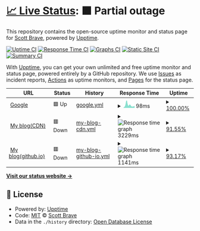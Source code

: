 # [📈 Live Status](https://sbrave.cn): <!--live status--> **🟧 Partial outage**

This repository contains the open-source uptime monitor and status page for [Scott Brave](www.scottbrave.com), powered by [Upptime](https://github.com/upptime/upptime).

[![Uptime CI](https://github.com/sbrave/upptime/workflows/Uptime%20CI/badge.svg)](https://github.com/sbrave/upptime/actions?query=workflow%3A%22Uptime+CI%22)
[![Response Time CI](https://github.com/sbrave/upptime/workflows/Response%20Time%20CI/badge.svg)](https://github.com/sbrave/upptime/actions?query=workflow%3A%22Response+Time+CI%22)
[![Graphs CI](https://github.com/sbrave/upptime/workflows/Graphs%20CI/badge.svg)](https://github.com/sbrave/upptime/actions?query=workflow%3A%22Graphs+CI%22)
[![Static Site CI](https://github.com/sbrave/upptime/workflows/Static%20Site%20CI/badge.svg)](https://github.com/sbrave/upptime/actions?query=workflow%3A%22Static+Site+CI%22)
[![Summary CI](https://github.com/sbrave/upptime/workflows/Summary%20CI/badge.svg)](https://github.com/sbrave/upptime/actions?query=workflow%3A%22Summary+CI%22)

With [Upptime](https://upptime.js.org), you can get your own unlimited and free uptime monitor and status page, powered entirely by a GitHub repository. We use [Issues](https://github.com/sbrave/upptime/issues) as incident reports, [Actions](https://github.com/sbrave/upptime/actions) as uptime monitors, and [Pages](https://sbrave.cn) for the status page.

<!--start: status pages-->
<!-- This summary is generated by Upptime (https://github.com/upptime/upptime) -->
<!-- Do not edit this manually, your changes will be overwritten -->
<!-- prettier-ignore -->
| URL | Status | History | Response Time | Uptime |
| --- | ------ | ------- | ------------- | ------ |
| <img alt="" src="https://favicons.githubusercontent.com/www.google.com" height="13"> [Google](https://www.google.com) | 🟩 Up | [google.yml](https://github.com/SmartBrave/uptime/commits/HEAD/history/google.yml) | <details><summary><img alt="Response time graph" src="./graphs/google/response-time-week.png" height="20"> 98ms</summary><br><a href="https://sbrave.cn/history/google"><img alt="Response time 191" src="https://img.shields.io/endpoint?url=https%3A%2F%2Fraw.githubusercontent.com%2FSmartBrave%2Fuptime%2FHEAD%2Fapi%2Fgoogle%2Fresponse-time.json"></a><br><a href="https://sbrave.cn/history/google"><img alt="24-hour response time 77" src="https://img.shields.io/endpoint?url=https%3A%2F%2Fraw.githubusercontent.com%2FSmartBrave%2Fuptime%2FHEAD%2Fapi%2Fgoogle%2Fresponse-time-day.json"></a><br><a href="https://sbrave.cn/history/google"><img alt="7-day response time 98" src="https://img.shields.io/endpoint?url=https%3A%2F%2Fraw.githubusercontent.com%2FSmartBrave%2Fuptime%2FHEAD%2Fapi%2Fgoogle%2Fresponse-time-week.json"></a><br><a href="https://sbrave.cn/history/google"><img alt="30-day response time 127" src="https://img.shields.io/endpoint?url=https%3A%2F%2Fraw.githubusercontent.com%2FSmartBrave%2Fuptime%2FHEAD%2Fapi%2Fgoogle%2Fresponse-time-month.json"></a><br><a href="https://sbrave.cn/history/google"><img alt="1-year response time 191" src="https://img.shields.io/endpoint?url=https%3A%2F%2Fraw.githubusercontent.com%2FSmartBrave%2Fuptime%2FHEAD%2Fapi%2Fgoogle%2Fresponse-time-year.json"></a></details> | <details><summary><a href="https://sbrave.cn/history/google">100.00%</a></summary><a href="https://sbrave.cn/history/google"><img alt="All-time uptime 100.00%" src="https://img.shields.io/endpoint?url=https%3A%2F%2Fraw.githubusercontent.com%2FSmartBrave%2Fuptime%2FHEAD%2Fapi%2Fgoogle%2Fuptime.json"></a><br><a href="https://sbrave.cn/history/google"><img alt="24-hour uptime 100.00%" src="https://img.shields.io/endpoint?url=https%3A%2F%2Fraw.githubusercontent.com%2FSmartBrave%2Fuptime%2FHEAD%2Fapi%2Fgoogle%2Fuptime-day.json"></a><br><a href="https://sbrave.cn/history/google"><img alt="7-day uptime 100.00%" src="https://img.shields.io/endpoint?url=https%3A%2F%2Fraw.githubusercontent.com%2FSmartBrave%2Fuptime%2FHEAD%2Fapi%2Fgoogle%2Fuptime-week.json"></a><br><a href="https://sbrave.cn/history/google"><img alt="30-day uptime 100.00%" src="https://img.shields.io/endpoint?url=https%3A%2F%2Fraw.githubusercontent.com%2FSmartBrave%2Fuptime%2FHEAD%2Fapi%2Fgoogle%2Fuptime-month.json"></a><br><a href="https://sbrave.cn/history/google"><img alt="1-year uptime 100.00%" src="https://img.shields.io/endpoint?url=https%3A%2F%2Fraw.githubusercontent.com%2FSmartBrave%2Fuptime%2FHEAD%2Fapi%2Fgoogle%2Fuptime-year.json"></a></details>
| <img alt="" src="https://favicons.githubusercontent.com/sbrave.cn" height="13"> [My blog(CDN)](https://sbrave.cn) | 🟥 Down | [my-blog-cdn.yml](https://github.com/SmartBrave/uptime/commits/HEAD/history/my-blog-cdn.yml) | <details><summary><img alt="Response time graph" src="./graphs/my-blog-cdn/response-time-week.png" height="20"> 3229ms</summary><br><a href="https://sbrave.cn/history/my-blog-cdn"><img alt="Response time 3702" src="https://img.shields.io/endpoint?url=https%3A%2F%2Fraw.githubusercontent.com%2FSmartBrave%2Fuptime%2FHEAD%2Fapi%2Fmy-blog-cdn%2Fresponse-time.json"></a><br><a href="https://sbrave.cn/history/my-blog-cdn"><img alt="24-hour response time 4020" src="https://img.shields.io/endpoint?url=https%3A%2F%2Fraw.githubusercontent.com%2FSmartBrave%2Fuptime%2FHEAD%2Fapi%2Fmy-blog-cdn%2Fresponse-time-day.json"></a><br><a href="https://sbrave.cn/history/my-blog-cdn"><img alt="7-day response time 3229" src="https://img.shields.io/endpoint?url=https%3A%2F%2Fraw.githubusercontent.com%2FSmartBrave%2Fuptime%2FHEAD%2Fapi%2Fmy-blog-cdn%2Fresponse-time-week.json"></a><br><a href="https://sbrave.cn/history/my-blog-cdn"><img alt="30-day response time 2509" src="https://img.shields.io/endpoint?url=https%3A%2F%2Fraw.githubusercontent.com%2FSmartBrave%2Fuptime%2FHEAD%2Fapi%2Fmy-blog-cdn%2Fresponse-time-month.json"></a><br><a href="https://sbrave.cn/history/my-blog-cdn"><img alt="1-year response time 3702" src="https://img.shields.io/endpoint?url=https%3A%2F%2Fraw.githubusercontent.com%2FSmartBrave%2Fuptime%2FHEAD%2Fapi%2Fmy-blog-cdn%2Fresponse-time-year.json"></a></details> | <details><summary><a href="https://sbrave.cn/history/my-blog-cdn">91.55%</a></summary><a href="https://sbrave.cn/history/my-blog-cdn"><img alt="All-time uptime 98.65%" src="https://img.shields.io/endpoint?url=https%3A%2F%2Fraw.githubusercontent.com%2FSmartBrave%2Fuptime%2FHEAD%2Fapi%2Fmy-blog-cdn%2Fuptime.json"></a><br><a href="https://sbrave.cn/history/my-blog-cdn"><img alt="24-hour uptime 75.83%" src="https://img.shields.io/endpoint?url=https%3A%2F%2Fraw.githubusercontent.com%2FSmartBrave%2Fuptime%2FHEAD%2Fapi%2Fmy-blog-cdn%2Fuptime-day.json"></a><br><a href="https://sbrave.cn/history/my-blog-cdn"><img alt="7-day uptime 91.55%" src="https://img.shields.io/endpoint?url=https%3A%2F%2Fraw.githubusercontent.com%2FSmartBrave%2Fuptime%2FHEAD%2Fapi%2Fmy-blog-cdn%2Fuptime-week.json"></a><br><a href="https://sbrave.cn/history/my-blog-cdn"><img alt="30-day uptime 95.25%" src="https://img.shields.io/endpoint?url=https%3A%2F%2Fraw.githubusercontent.com%2FSmartBrave%2Fuptime%2FHEAD%2Fapi%2Fmy-blog-cdn%2Fuptime-month.json"></a><br><a href="https://sbrave.cn/history/my-blog-cdn"><img alt="1-year uptime 98.65%" src="https://img.shields.io/endpoint?url=https%3A%2F%2Fraw.githubusercontent.com%2FSmartBrave%2Fuptime%2FHEAD%2Fapi%2Fmy-blog-cdn%2Fuptime-year.json"></a></details>
| <img alt="" src="https://favicons.githubusercontent.com/smartbrave.github.io" height="13"> [My blog(github.io)](https://smartbrave.github.io/) | 🟥 Down | [my-blog-github-io.yml](https://github.com/SmartBrave/uptime/commits/HEAD/history/my-blog-github-io.yml) | <details><summary><img alt="Response time graph" src="./graphs/my-blog-github-io/response-time-week.png" height="20"> 1141ms</summary><br><a href="https://sbrave.cn/history/my-blog-github-io"><img alt="Response time 851" src="https://img.shields.io/endpoint?url=https%3A%2F%2Fraw.githubusercontent.com%2FSmartBrave%2Fuptime%2FHEAD%2Fapi%2Fmy-blog-github-io%2Fresponse-time.json"></a><br><a href="https://sbrave.cn/history/my-blog-github-io"><img alt="24-hour response time 1492" src="https://img.shields.io/endpoint?url=https%3A%2F%2Fraw.githubusercontent.com%2FSmartBrave%2Fuptime%2FHEAD%2Fapi%2Fmy-blog-github-io%2Fresponse-time-day.json"></a><br><a href="https://sbrave.cn/history/my-blog-github-io"><img alt="7-day response time 1141" src="https://img.shields.io/endpoint?url=https%3A%2F%2Fraw.githubusercontent.com%2FSmartBrave%2Fuptime%2FHEAD%2Fapi%2Fmy-blog-github-io%2Fresponse-time-week.json"></a><br><a href="https://sbrave.cn/history/my-blog-github-io"><img alt="30-day response time 806" src="https://img.shields.io/endpoint?url=https%3A%2F%2Fraw.githubusercontent.com%2FSmartBrave%2Fuptime%2FHEAD%2Fapi%2Fmy-blog-github-io%2Fresponse-time-month.json"></a><br><a href="https://sbrave.cn/history/my-blog-github-io"><img alt="1-year response time 851" src="https://img.shields.io/endpoint?url=https%3A%2F%2Fraw.githubusercontent.com%2FSmartBrave%2Fuptime%2FHEAD%2Fapi%2Fmy-blog-github-io%2Fresponse-time-year.json"></a></details> | <details><summary><a href="https://sbrave.cn/history/my-blog-github-io">93.17%</a></summary><a href="https://sbrave.cn/history/my-blog-github-io"><img alt="All-time uptime 98.61%" src="https://img.shields.io/endpoint?url=https%3A%2F%2Fraw.githubusercontent.com%2FSmartBrave%2Fuptime%2FHEAD%2Fapi%2Fmy-blog-github-io%2Fuptime.json"></a><br><a href="https://sbrave.cn/history/my-blog-github-io"><img alt="24-hour uptime 75.74%" src="https://img.shields.io/endpoint?url=https%3A%2F%2Fraw.githubusercontent.com%2FSmartBrave%2Fuptime%2FHEAD%2Fapi%2Fmy-blog-github-io%2Fuptime-day.json"></a><br><a href="https://sbrave.cn/history/my-blog-github-io"><img alt="7-day uptime 93.17%" src="https://img.shields.io/endpoint?url=https%3A%2F%2Fraw.githubusercontent.com%2FSmartBrave%2Fuptime%2FHEAD%2Fapi%2Fmy-blog-github-io%2Fuptime-week.json"></a><br><a href="https://sbrave.cn/history/my-blog-github-io"><img alt="30-day uptime 95.86%" src="https://img.shields.io/endpoint?url=https%3A%2F%2Fraw.githubusercontent.com%2FSmartBrave%2Fuptime%2FHEAD%2Fapi%2Fmy-blog-github-io%2Fuptime-month.json"></a><br><a href="https://sbrave.cn/history/my-blog-github-io"><img alt="1-year uptime 98.61%" src="https://img.shields.io/endpoint?url=https%3A%2F%2Fraw.githubusercontent.com%2FSmartBrave%2Fuptime%2FHEAD%2Fapi%2Fmy-blog-github-io%2Fuptime-year.json"></a></details>

<!--end: status pages-->

[**Visit our status website →**](https://sbrave.cn)

## 📄 License

- Powered by: [Upptime](https://github.com/upptime/upptime)
- Code: [MIT](./LICENSE) © [Scott Brave](www.scottbrave.com)
- Data in the `./history` directory: [Open Database License](https://opendatacommons.org/licenses/odbl/1-0/)
